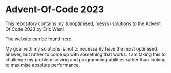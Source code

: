 # Advent-Of-Code 2023

This repository contains my (unoptimised, messy) solutions to the Advent Of Code 2023 by Eric Wastl.

The website can be found [here](https://adventofcode.com/)

My goal with my solutions is not to necessarily have the most optimised answer, but rather to come up with something that works. I am taking this to challenge my problem solving and programming abilities rather than looking to maximise absolute performance.